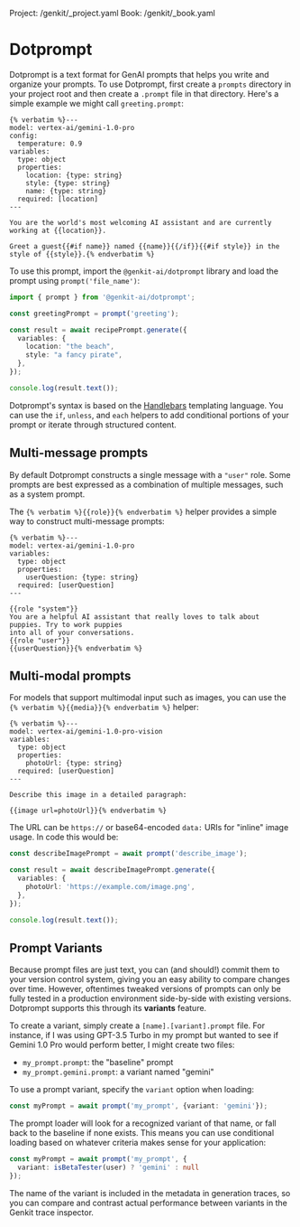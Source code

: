 Project: /genkit/_project.yaml
Book: /genkit/_book.yaml

# Dotprompt

Dotprompt is a text format for GenAI prompts that helps you write and organize your prompts. To use
Dotprompt, first create a `prompts` directory in your project root and then create a `.prompt` file
in that directory. Here's a simple example we might call `greeting.prompt`:

```none
{% verbatim %}---
model: vertex-ai/gemini-1.0-pro
config:
  temperature: 0.9
variables:
  type: object
  properties:
    location: {type: string}
    style: {type: string}
    name: {type: string}
  required: [location]
---

You are the world's most welcoming AI assistant and are currently working at {{location}}.

Greet a guest{{#if name}} named {{name}}{{/if}}{{#if style}} in the style of {{style}}.{% endverbatim %}
```

To use this prompt, import the `@genkit-ai/dotprompt` library and load the prompt using
`prompt('file_name')`:

```ts
import { prompt } from '@genkit-ai/dotprompt';

const greetingPrompt = prompt('greeting');

const result = await recipePrompt.generate({
  variables: {
    location: "the beach",
    style: "a fancy pirate",
  },
});

console.log(result.text());
```

Dotprompt's syntax is based on the [Handlebars](https://handlebarsjs.com/guide/) templating
language. You can use the `if`, `unless`, and `each` helpers to add conditional portions of
your prompt or iterate through structured content.

## Multi-message prompts

By default Dotprompt constructs a single message with a `"user"` role. Some prompts are
best expressed as a combination of multiple messages, such as a system prompt.

The `{% verbatim %}{{role}}{% endverbatim %}` helper provides a simple way to construct multi-message prompts:

```none
{% verbatim %}---
model: vertex-ai/gemini-1.0-pro
variables:
  type: object
  properties:
    userQuestion: {type: string}
  required: [userQuestion]
---

{{role "system"}}
You are a helpful AI assistant that really loves to talk about puppies. Try to work puppies
into all of your conversations.
{{role "user"}}
{{userQuestion}}{% endverbatim %}
```

## Multi-modal prompts

For models that support multimodal input such as images, you can use the
`{% verbatim %}{{media}}{% endverbatim %}` helper:

```none
{% verbatim %}---
model: vertex-ai/gemini-1.0-pro-vision
variables:
  type: object
  properties:
    photoUrl: {type: string}
  required: [userQuestion]
---

Describe this image in a detailed paragraph:

{{image url=photoUrl}}{% endverbatim %}
```

The URL can be `https://` or base64-encoded `data:` URIs for "inline" image usage. In code
this would be:

```ts
const describeImagePrompt = await prompt('describe_image');

const result = await describeImagePrompt.generate({
  variables: {
    photoUrl: 'https://example.com/image.png',
  },
});

console.log(result.text());
```

## Prompt Variants

Because prompt files are just text, you can (and should!) commit them to your version control
system, giving you an easy ability to compare changes over time. However, oftentimes tweaked
versions of prompts can only be fully tested in a production environment side-by-side with
existing versions. Dotprompt supports this through its **variants** feature.

To create a variant, simply create a `[name].[variant].prompt` file. For instance, if I was
using GPT-3.5 Turbo in my prompt but wanted to see if Gemini 1.0 Pro would perform better,
I might create two files:

* `my_prompt.prompt`: the "baseline" prompt
* `my_prompt.gemini.prompt`: a variant named "gemini"

To use a prompt variant, specify the `variant` option when loading:

```ts
const myPrompt = await prompt('my_prompt', {variant: 'gemini'});
```

The prompt loader will look for a recognized variant of that name, or fall back to the
baseline if none exists. This means you can use conditional loading based on whatever
criteria makes sense for your application:

```ts
const myPrompt = await prompt('my_prompt', {
  variant: isBetaTester(user) ? 'gemini' : null
});
```

The name of the variant is included in the metadata in generation traces, so you can
compare and contrast actual performance between variants in the Genkit trace inspector.